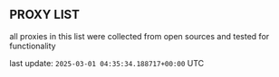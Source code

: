 ## PROXY LIST

all proxies in this list were collected from open sources and tested for functionality

last update: `2025-03-01 04:35:34.188717+00:00` UTC